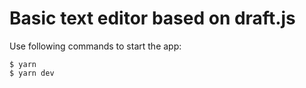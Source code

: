 # Basic text editor based on draft.js

Use following commands to start the app:
```shell script
$ yarn
$ yarn dev 
```
